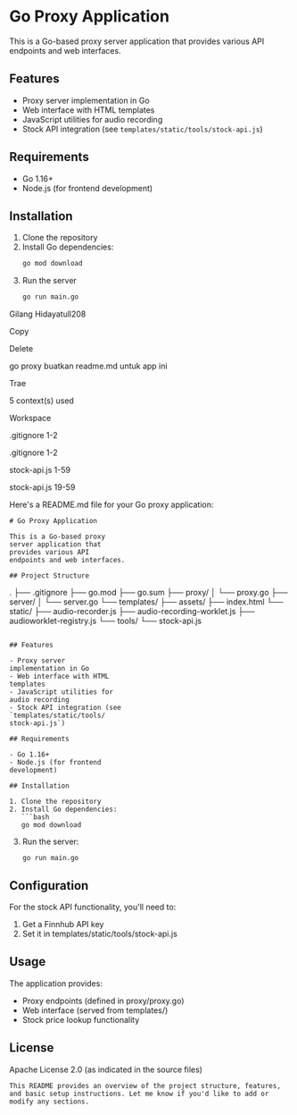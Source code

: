 # Go Proxy Application

This is a Go-based proxy server application that provides various API endpoints and web interfaces.

## Features

- Proxy server implementation in Go
- Web interface with HTML templates
- JavaScript utilities for audio recording
- Stock API integration (see `templates/static/tools/stock-api.js`)

## Requirements

- Go 1.16+
- Node.js (for frontend development)

## Installation

1. Clone the repository
2. Install Go dependencies:
   ```bash
   go mod download
   ```
3. Run the server
   ```bash
   go run main.go
   ```
Gilang Hidayatull208

Copy

Delete

go proxy buatkan readme.md untuk app ini

Trae

5 context(s) used

Workspace

.gitignore 1-2

.gitignore 1-2

stock-api.js 1-59

stock-api.js 19-59

Here's a README.md file for your Go proxy application:

```
# Go Proxy Application

This is a Go-based proxy 
server application that 
provides various API 
endpoints and web interfaces.

## Project Structure

```
.
├── .gitignore
├── go.mod
├── go.sum
├── proxy/
│   └── proxy.go
├── server/
│   └── server.go
└── templates/
├── assets/
├── index.html
└── static/
├── audio-recorder.js
├── audio-recording-worklet.js
├── audioworklet-registry.js
└── tools/
└── stock-api.js

```

## Features

- Proxy server 
implementation in Go
- Web interface with HTML 
templates
- JavaScript utilities for 
audio recording
- Stock API integration (see 
`templates/static/tools/
stock-api.js`)

## Requirements

- Go 1.16+
- Node.js (for frontend 
development)

## Installation

1. Clone the repository
2. Install Go dependencies:
   ```bash
   go mod download
```
3. Run the server:
   ```
   go run main.go
   ```
## Configuration
For the stock API functionality, you'll need to:

1. Get a Finnhub API key
2. Set it in templates/static/tools/stock-api.js
## Usage
The application provides:

- Proxy endpoints (defined in proxy/proxy.go)
- Web interface (served from templates/)
- Stock price lookup functionality
## License
Apache License 2.0 (as indicated in the source files)

```
This README provides an overview of the project structure, features, and basic setup instructions. Let me know if you'd like to add or modify any sections.
```
